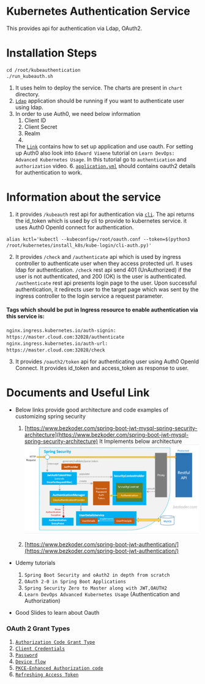 # Kubernetes Authentication Service

This provides api for authentication via Ldap, OAuth2.

# Installation Steps

```console
cd /root/kubeauthentication
./run_kubeauth.sh
```

1. It uses helm to deploy the service. The charts are present in `chart` directory.
2. [`Ldap`](https://github.com/sumitmaji/kubernetes/tree/master/install_k8s/ldap) application should be running if you
   want to authenticate
   user using ldap.
3. In order to use Auth0, we need below information
    1. Client ID
    2. Client Secret
    3. Realm
    4.
    The [`Link`](https://manage.auth0.com/dashboard/us/skmaji/applications/C3UHISO3z60iF1JLG8L7VPUSWOASrJfO/quickstart)
    contains
    how to set up application and use oauth. For setting up Auth0 also look into `Edward Viaene` tutorial
    on `Learn DevOps: Advanced Kubernetes Usage`.
    In this tutorial go to `authentication` and `authorization` video.
    6. [`application.yml`](https://github.com/sumitmaji/kubeauthentication/blob/main/src/main/resources/application.yml)
       should contains
       oauth2 details for authentication to work.

# Information about the service

1. it provides `/kubeauth` rest api for authentication
   via [`cli`](https://github.com/sumitmaji/kubernetes/tree/master/install_k8s/kube-login).
   The api returns the id_token which is used by cli to provide to kubernetes service. it uses Auth0 OpenId
   connect for authentication.

```console
alias kctl='kubectl --kubeconfig=/root/oauth.conf --token=$(python3 /root/kubernetes/install_k8s/kube-login/cli-auth.py)' 
```

2. It provides `/check` and `/authenticate` api which is used by ingress controller to authenticate user
   when they access protected url. It uses ldap for authentication. `/check` rest api send 401 (UnAuthorized)
   if the user is not authenticated, and 200 (OK) is the user is authenticated. `/authenticate` rest api
   presents login page to the user. Upon successful authentication, it redirects user to the target page which
   was sent by the ingress controller to the login service a request parameter.

#### Tags which should be put in Ingress resource to enable authentication via this service is:

`nginx.ingress.kubernetes.io/auth-signin: https://master.cloud.com:32028/authenticate`
`nginx.ingress.kubernetes.io/auth-url: https://master.cloud.com:32028/check`

3. It provides `/oauth2/token` api for authenticating user using Auth0 OpenId Connect. It provides id_token
   and access_token as response to user.

# Documents and Useful Link

- Below links provide good architecture and code examples of customizing spring security
    1. [https://www.bezkoder.com/spring-boot-jwt-mysql-spring-security-architecture](https://www.bezkoder.com/spring-boot-jwt-mysql-spring-security-architecture)
    It Implements below architecture
    ![alt text](https://github.com/sumitmaji/kubeauthentication/blob/main/images/img.png)

    3. [https://www.bezkoder.com/spring-boot-jwt-authentication/](https://www.bezkoder.com/spring-boot-jwt-authentication/)
- Udemy tutorials
    1. `Spring Boot Security and oAuth2 in depth from scratch`
    2. `OAuth 2-0 in Spring Boot Applications`
    3. `Spring Security Zero to Master along with JWT,OAUTH2`
    4. `Learn DevOps Advanced Kubernetes Usage` (Authentication and Authorization)

- Good Slides to learn about Oauth

### OAuth 2 Grant Types
1. [`Authorization Code Grant Type`](https://docs.google.com/presentation/d/1CiAiuay5rd1KDDnYwOyu6ud9xk5ZetSQDOMp9DYUKjs/edit?usp=sharing)
2. [`Client Credentials`](https://docs.google.com/presentation/d/1KEA3i0F0bhB4me1uHfXkbmuaaFeRyxo7rG0ih-MlP68/edit?usp=sharing)
3. [`Password`](https://docs.google.com/presentation/d/1kea9VCSP_QtQSb_NbU7MPOVLEF20iuOgieNW1g1MTwc/edit?usp=sharing)
4. [`Device flow`](https://docs.google.com/presentation/d/1SlGr9z9bFIxYOLzwwZco3ny2W1XZ-9GJ9ORWA73gbjo/edit?usp=sharing)
5. [`PKCE-Enhanced Authorization code`](https://docs.google.com/presentation/d/1yJeYPMoPY2050cZkkBcBu1SL5Z88StV7O7fH5f_6X3A/edit?usp=sharing)
6. [`Refreshing Access Token`](https://docs.google.com/presentation/d/1e0bWzKk5JxxGXlAvAyeWe1q8iYgY804Y6vZ-zCpRAKU/edit?usp=sharing)
